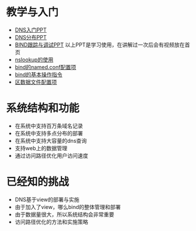 # 教学与入门 #
  * [DNS入门PPT](http://docs.google.com/Presentation?id=dtpwt9z_201ftcgdj)
  * [DNS分布PPT](http://docs.google.com/Presentation?id=dtpwt9z_354hqzcph)
  * [BIND跟踪与调试PPT](http://docs.google.com/Doc?id=dtpwt9z_423fmrhgq)
以上PPT是学习使用，在讲解过一次后会有视频放在首页
  * [nslookup的使用](http://code.google.com/p/xbaydns/wiki/nslookup)
  * [bind的named.conf配置项](http://code.google.com/p/xbaydns/wiki/bindconf)
  * [bind的基本操作指令](http://code.google.com/p/xbaydns/wiki/bin9base)
  * [区数据文件配置项](http://code.google.com/p/xbaydns/wiki/zonedata)

# 系统结构和功能 #
  * 在系统中支持百万条域名记录
  * 在系统中支持多点分布的部署
  * 在系统中支持大容量的dns查询
  * 支持web上的数据管理
  * 通过访问路径优化用户访问速度

# 已经知的挑战 #
  * DNS基于view的部署与实施
  * 由于加入了view，哪么bind的整体管理和部署
  * 由于数据量很大，所以系统结构会非常重要
  * 访问路径优化的方法和实施策略